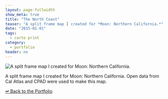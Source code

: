 ```yaml
---
layout: page-fullwidth
show_meta: true
title: "The North Coast"
teaser: "A split frame map I created for *Moon: Northern California.*"
date: "2015-01-01"
tags:
  - carto print 
category:
  - portfolio
header: no
---
```


![A split frame map I created for *Moon: Northern California.*]()

A split frame map I created for Moon: Northern California. Open data from Cal Atlas and CPAD were used to make this map.

[<span class="back-arrow">&#8619;</span> Back to the Portfolio](/work/)